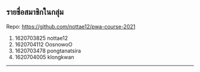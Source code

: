 ## รายชื่อสมาชิกในกลุ่ม

Repo: <https://github.com/nottae12/pwa-course-2021>

1. 1620703825 nottae12
2. 1620704112 OosnowoO
3. 1620703478 pongtanatsira
4. 1620704005 klongkwan

----------------------------------------------